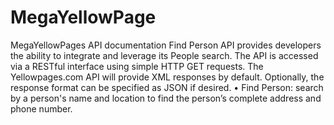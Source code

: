 # MegaYellowPage
MegaYellowPages API documentation
Find Person API provides developers the ability to integrate and leverage its People search. The API is accessed via a RESTful interface using simple HTTP GET requests. The Yellowpages.com API will provide XML responses by default. Optionally, the response format can be specified as JSON if desired. 
•	Find Person: search by a person's name and location to find the person’s complete address and phone number.
